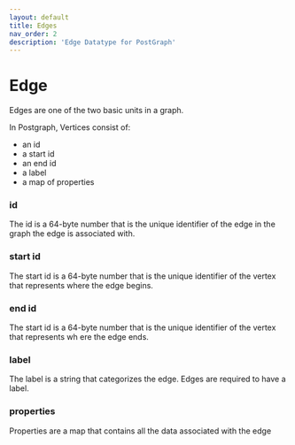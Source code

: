 ```yaml
---
layout: default
title: Edges
nav_order: 2
description: 'Edge Datatype for PostGraph'
---
```


# Edge

Edges are one of the two basic units in a graph.

In Postgraph, Vertices consist of:

* an id
* a start id
* an end id
* a label
* a map of properties

### id

The id is a 64-byte number that is the unique identifier of the edge in the graph the edge is associated with.

### start id

The start id is a 64-byte number that is the unique identifier of the vertex that represents where the edge begins.

### end id

The start id is a 64-byte number that is the unique identifier of the vertex that represents wh
ere the edge ends.

### label

The label is a string that categorizes the edge. Edges are required to have a label.

### properties

Properties are a map that contains all the data associated with the edge

